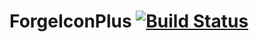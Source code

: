 # ForgeIconPlus [![Build Status](https://travis-ci.org/BeyondTheBeast/ForgeIconPlus.svg?branch=master)](https://travis-ci.org/BeyondTheBeast/ForgeIconPlus)
